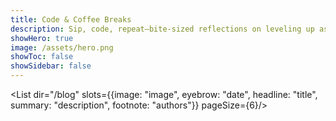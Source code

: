 ```yaml
---
title: Code & Coffee Breaks
description: Sip, code, repeat—bite-sized reflections on leveling up as a developer, each brewed alongside a fresh cup and a quick café review.
showHero: true
image: /assets/hero.png
showToc: false
showSidebar: false
---
```


<List dir="/blog" slots={{image: "image", eyebrow: "date", headline: "title", summary: "description", footnote: "authors"}} pageSize={6}/>
